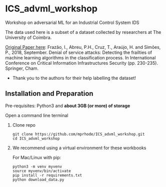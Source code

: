 # ICS_advml_workshop
Workshop on adversarial ML for an Industrial Control System IDS

The data used here is a subset of a dataset collected by researchers at The University of Coimbra. 

[Original Paper here](https://link.springer.com/chapter/10.1007/978-3-030-05849-4_19): Frazão, I., Abreu, P.H., Cruz, T., Araújo, H. and Simões, P., 2018, September. Denial of service attacks: Detecting the frailties of machine learning algorithms in the classification process. In International Conference on Critical Information Infrastructures Security (pp. 230-235). Springer, Cham. 

- Thank you to the authors for their help labelling the dataset!

## Installation and Preparation
Pre-requisites:
Python3 and <b> about 3GB (or more) of storage </b>

Open a command line terminal 

1. Clone repo

    ```
    git clone https://github.com/mprhode/ICS_advml_workshop.git
    cd ICS_advml_workshop
    ```

2. We recommend using a virtual environment for these workbooks 

   For Mac/Linux with pip:

   ```
   python3 -m venv myvenv
   source myvenv/bin/activate
   pip install -r requirements.txt
   python download_data.py
   ```    
   
